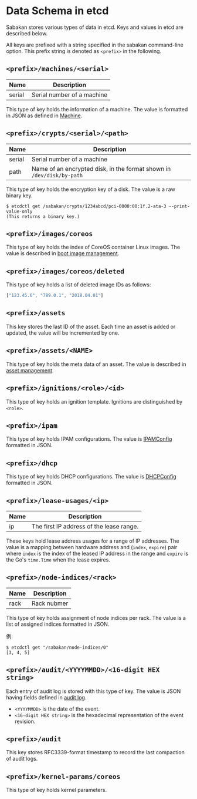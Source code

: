 Data Schema in etcd
===================

Sabakan stores various types of data in etcd.
Keys and values in etcd are described below.

All keys are prefixed with a string specified in the sabakan command-line option.
This prefix string is denoted as `<prefix>` in the following.

`<prefix>/machines/<serial>`
----------------------------

Name   | Description
----   | -----------
serial | Serial number of a machine

This type of key holds the information of a machine.
The value is formatted in JSON as defined in [Machine](machine.md).

`<prefix>/crypts/<serial>/<path>`
---------------------------------

Name   | Description
----   | -----------
serial | Serial number of a machine
path   | Name of an encrypted disk, in the format shown in `/dev/disk/by-path`

This type of key holds the encryption key of a disk.
The value is a raw binary key.

```console
$ etcdctl get /sabakan/crypts/1234abcd/pci-0000:00:1f.2-ata-3 --print-value-only
(This returns a binary key.)
```

`<prefix>/images/coreos`
------------------------

This type of key holds the index of CoreOS container Linux images.
The value is described in [boot image management](image_management.md).

`<prefix>/images/coreos/deleted`
--------------------------------

This type of key holds a list of deleted image IDs as follows:

```javascript
["123.45.6", "789.0.1", "2018.04.01"]
```

`<prefix>/assets`
-----------------

This key stores the last ID of the asset.  Each time an asset is added
or updated, the value will be incremented by one.

`<prefix>/assets/<NAME>`
------------------------

This type of key holds the meta data of an asset.
The value is described in [asset management](assets.md).

`<prefix>/ignitions/<role>/<id>`
-------------------------

This type of key holds an ignition template. Ignitions are distinguished by `<role>`.

`<prefix>/ipam`
---------------

This type of key holds IPAM configurations.
The value is [IPAMConfig](ipam.md#ipamconfig) formatted in JSON.

`<prefix>/dhcp`
---------------

This type of key holds DHCP configurations.
The value is [DHCPConfig](dhcp.md#dhcpconfig) formatted in JSON.

`<prefix>/lease-usages/<ip>`
----------------------------

Name | Description
---- | -----------
ip   | The first IP address of the lease range.

These keys hold lease address usages for a range of IP addresses.
The value is a mapping between hardware address and (`index`, `expire`)
pair where `index` is the index of the leased IP address in the range
and `expire` is the Go's `time.Time` when the lease expires.

`<prefix>/node-indices/<rack>`
------------------------------

Name | Description
---- | -----------
rack | Rack nubmer

This type of key holds assignment of node indices per rack.
The value is a list of assigned indices formatted in JSON.

例:
```
$ etcdctl get "/sabakan/node-indices/0"
[3, 4, 5]
```

`<prefix>/audit/<YYYYMMDD>/<16-digit HEX string>`
------------------------------------------------

Each entry of audit log is stored with this type of key.
The value is JSON having fields defined in [audit log](audit.md).

* `<YYYYMMDD>` is the date of the event.
* `<16-digit HEX string>` is the hexadecimal representation of the event revision.

`<prefix>/audit`
----------------

This key stores RFC3339-format timestamp to record the last compaction
of audit logs.

`<prefix>/kernel-params/coreos`
----------------

This type of key holds kernel parameters.
